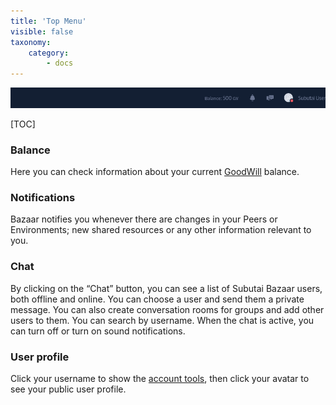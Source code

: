 ```yaml
---
title: 'Top Menu'
visible: false
taxonomy:
    category:
        - docs
---
```


![Top Menu](top-menu.png)

[TOC]


### Balance

Here you can check information about your current [GoodWill](../../../glossary#goodwill) balance.

### Notifications

Bazaar notifies you whenever there are changes in your Peers or Environments; new shared resources or any other information relevant to you.

### Chat

By clicking on the “Chat” button, you can see a list of Subutai Bazaar users, both offline and online. You can choose a user and send them a private message. You can also create conversation rooms for groups and add other users to them. You can search by username. When the chat is active, you can turn off or turn on sound notifications.

### User profile

Click your username to show the [account tools](../use-account-tools), then click your avatar to see your public user profile.

